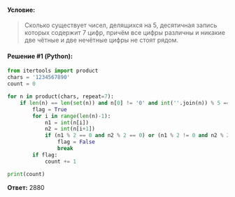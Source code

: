 #### Условие:

> Сколько существует чисел, делящихся на 5, десятичная запись которых содержит 7 цифр, причём все цифры различны и никакие две чётные и две нечётные цифры не стоят рядом.

#### Решение #1 (Python):
```python
from itertools import product
chars = '1234567890'
count = 0

for n in product(chars, repeat=7):
    if len(n) == len(set(n)) and n[0] != '0' and int(''.join(n)) % 5 == 0:
        flag = True
        for i in range(len(n)-1):
            n1 = int(n[i])
            n2 = int(n[i+1])
            if (n1 % 2 == 0 and n2 % 2 == 0) or (n1 % 2 != 0 and n2 % 2 != 0):
                flag = False
                break
        if flag:
            count += 1

print(count)
```

**Ответ:** 2880
